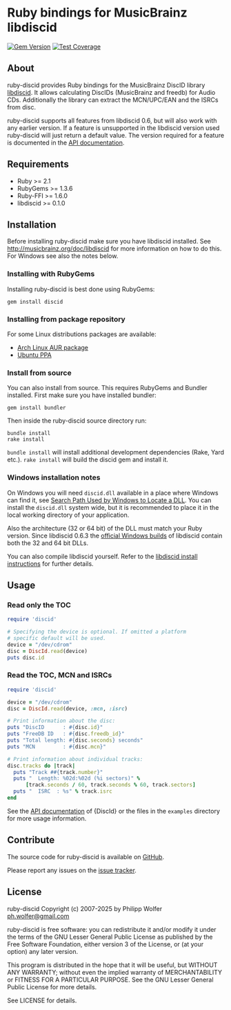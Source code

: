# Ruby bindings for MusicBrainz libdiscid
[![Gem Version](https://badge.fury.io/rb/discid.svg)](http://badge.fury.io/rb/discid)
[![Test Coverage](https://phw.srht.site/ruby-discid/coverage/coverage_badge_total.svg)](https://phw.srht.site/ruby-discid/coverage/)

## About
ruby-discid provides Ruby bindings for the MusicBrainz DiscID library [libdiscid](http://musicbrainz.org/doc/libdiscid).
It allows calculating DiscIDs (MusicBrainz and freedb) for Audio CDs. Additionally
the library can extract the MCN/UPC/EAN and the ISRCs from disc.

ruby-discid supports all features from libdiscid 0.6, but will also work with
any earlier version. If a feature is unsupported in the libdiscid version used
ruby-discid will just return a default value. The version required for a feature
is documented in the [API documentation](https://www.rubydoc.info/gems/discid/).

## Requirements
* Ruby >= 2.1
* RubyGems >= 1.3.6
* Ruby-FFI >= 1.6.0
* libdiscid >= 0.1.0

## Installation
Before installing ruby-discid make sure you have libdiscid installed. See
http://musicbrainz.org/doc/libdiscid for more information on how to do this.
For Windows see also the notes below.

### Installing with RubyGems
Installing ruby-discid is best done using RubyGems:

    gem install discid

### Installing from package repository
For some Linux distributions packages are available:

* [Arch Linux AUR package](https://aur.archlinux.org/packages/ruby-discid/)
* [Ubuntu PPA](https://launchpad.net/~musicbrainz-developers/+archive/ubuntu/stable)

### Install from source
You can also install from source. This requires RubyGems and Bundler installed.
First make sure you have installed bundler:

    gem install bundler

Then inside the ruby-discid source directory run:

    bundle install
    rake install

`bundle install` will install additional development dependencies (Rake,
Yard etc.). `rake install` will build the discid gem and install it.

### Windows installation notes
On Windows you will need `discid.dll` available in a place where Windows can
find it, see [Search Path Used by Windows to Locate a DLL](https://msdn.microsoft.com/en-us/library/7d83bc18.aspx).
You can install the `discid.dll` system wide, but it is recommended to place
it in the local working directory of your application.

Also the architecture (32 or 64 bit) of the DLL must match your Ruby version.
Since libdiscid 0.6.3 the [official Windows builds](https://musicbrainz.org/doc/libdiscid)
of libdiscid contain both the 32 and 64 bit DLLs.

You can also compile libdiscid yourself. Refer to the
[libdiscid install instructions](https://github.com/metabrainz/libdiscid/blob/master/INSTALL)
for further details.

## Usage

### Read only the TOC

```ruby
require 'discid'

# Specifying the device is optional. If omitted a platform
# specific default will be used.
device = "/dev/cdrom"
disc = DiscId.read(device)
puts disc.id
```

### Read the TOC, MCN and ISRCs

```ruby
require 'discid'

device = "/dev/cdrom"
disc = DiscId.read(device, :mcn, :isrc)

# Print information about the disc:
puts "DiscID      : #{disc.id}"
puts "FreeDB ID   : #{disc.freedb_id}"
puts "Total length: #{disc.seconds} seconds"
puts "MCN         : #{disc.mcn}"

# Print information about individual tracks:
disc.tracks do |track|
  puts "Track ##{track.number}"
  puts "  Length: %02d:%02d (%i sectors)" %
      [track.seconds / 60, track.seconds % 60, track.sectors]
  puts "  ISRC  : %s" % track.isrc
end
```

See the [API documentation](https://www.rubydoc.info/gems/discid/)
of {DiscId} or the files in the `examples` directory for more usage information.

## Contribute
The source code for ruby-discid is available on
[GitHub](https://git.sr.ht/~phw/ruby-discid).

Please report any issues on the
[issue tracker](https://todo.sr.ht/~phw/discid-bindings).

## License
ruby-discid Copyright (c) 2007-2025 by Philipp Wolfer <ph.wolfer@gmail.com>

ruby-discid is free software: you can redistribute it and/or modify
it under the terms of the GNU Lesser General Public License as published by
the Free Software Foundation, either version 3 of the License, or
(at your option) any later version.

This program is distributed in the hope that it will be useful,
but WITHOUT ANY WARRANTY; without even the implied warranty of
MERCHANTABILITY or FITNESS FOR A PARTICULAR PURPOSE.  See the
GNU Lesser General Public License for more details.

See LICENSE for details.
